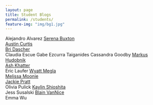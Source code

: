 ```yaml
---
layout: page
title: Student Blogs
permalink: /students/
feature-img: "img/bg1.jpg"
---
```


Alejandro Alvarez
[Serena Buxton](https://serenabux.wordpress.com/)<br>
[Austin Curtis](https://austincurtisblog.wordpress.com/category/object/)<br>
[Bri Dascher](https://bridascher.wordpress.com/category/object/)<br>
Claudia Escue
Gabe Ezcurra Taiganides
Cassandra Goodby
[Markus Hudobnik](https://rnarkus.wordpress.com/)<br>
[Ash Khatter](https://ashkhatterprojects.wordpress.com)<br>
Eric Laufer
[Wyatt Megla](https://meglawordpress.wordpress.com/category/object/)<br>
[Melissa Moonie](https://atlas2017blog.wordpress.com/)<br>
[Jackie Pratt](https://jpratttt.wordpress.com/)<br>
Olivia Pulick
[Kaylin Shioshita](https://kshioshita.wordpress.com/category/object/)<br>
Jess Susalski
[Blain VanNice](https://breadboardthoughts.wordpress.com/)<br>
Emma Wu